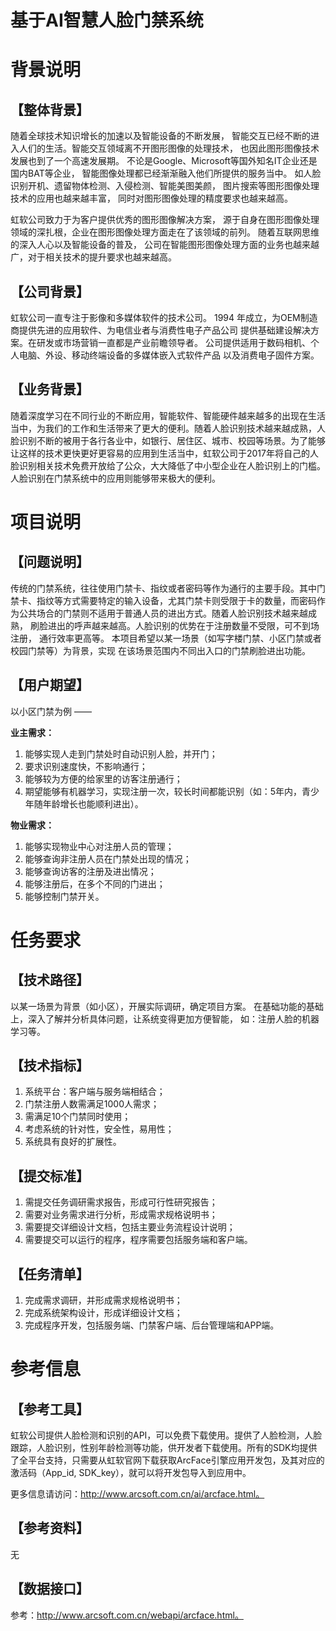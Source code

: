 ﻿# 基于AI智慧人脸门禁系统

# 背景说明

## 【整体背景】

随着全球技术知识增长的加速以及智能设备的不断发展，
智能交互已经不断的进入人们的生活。智能交互领域离不开图形图像的处理技术，
也因此图形图像技术发展也到了一个高速发展期。
不论是Google、Microsoft等国外知名IT企业还是国内BAT等企业，
智能图像处理都已经渐渐融入他们所提供的服务当中。
如人脸识别开机、遗留物体检测、入侵检测、智能美图美颜，
图片搜索等图形图像处理技术的应用也越来越丰富，
同时对图形图像处理的精度要求也越来越高。

虹软公司致力于为客户提供优秀的图形图像解决方案，
源于自身在图形图像处理领域的深扎根，企业在图形图像处理方面走在了该领域的前列。
随着互联网思维的深入人心以及智能设备的普及，
公司在智能图形图像处理方面的业务也越来越广，对于相关技术的提升要求也越来越高。

## 【公司背景】

虹软公司一直专注于影像和多媒体软件的技术公司。
1994 年成立，为OEM制造商提供先进的应用软件、为电信业者与消费性电子产品公司
提供基础建设解决方案。在研发或市场营销一直都是产业前瞻领导者。
公司提供适用于数码相机、个人电脑、外设、移动终端设备的多媒体嵌入式软件产品
以及消费电子固件方案。

## 【业务背景】

随着深度学习在不同行业的不断应用，智能软件、智能硬件越来越多的出现在生活
当中，为我们的工作和生活带来了更大的便利。随着人脸识别技术越来越成熟，人
脸识别不断的被用于各行各业中，如银行、居住区、城市、校园等场景。为了能够
让这样的技术更快更好更容易的应用到生活当中，虹软公司于2017年将自己的人
脸识别相关技术免费开放给了公众，大大降低了中小型企业在人脸识别上的门槛。
人脸识别在门禁系统中的应用则能够带来极大的便利。

# 项目说明

## 【问题说明】

传统的门禁系统，往往使用门禁卡、指纹或者密码等作为通行的主要手段。其中门
禁卡、指纹等方式需要特定的输入设备，尤其门禁卡则受限于卡的数量，而密码作
为公共场合的门禁则不适用于普通人员的进出方式。随着人脸识别技术越来越成熟，
刷脸进出的呼声越来越高。人脸识别的优势在于注册数量不受限，可不到场注册，
通行效率更高等。
本项目希望以某一场景（如写字楼门禁、小区门禁或者校园门禁等）为背景，实现
在该场景范围内不同出入口的门禁刷脸进出功能。

## 【用户期望】

以小区门禁为例 ——

**业主需求：**

1. 能够实现人走到门禁处时自动识别人脸，并开门；
2. 要求识别速度快，不影响通行；
3. 能够较为方便的给家里的访客注册通行；
4. 期望能够有机器学习，实现注册一次，较长时间都能识别（如：5年内，青少年随年龄增长也能顺利进出）。

**物业需求：**

1. 能够实现物业中心对注册人员的管理；
2. 能够查询非注册人员在门禁处出现的情况；
3. 能够查询访客的注册及进出情况；
4. 能够注册后，在多个不同的门进出；
5. 能够控制门禁开关。

# 任务要求

## 【技术路径】

以某一场景为背景（如小区），开展实际调研，确定项目方案。
在基础功能的基础上，深入了解并分析具体问题，让系统变得更加方便智能，
如：注册人脸的机器学习等。

## 【技术指标】

1. 系统平台：客户端与服务端相结合；
2. 门禁注册人数需满足1000人需求；
3. 需满足10个门禁同时使用；
4. 考虑系统的针对性，安全性，易用性；
5. 系统具有良好的扩展性。

## 【提交标准】

1. 需提交任务调研需求报告，形成可行性研究报告；
2. 需要对业务需求进行分析，形成需求规格说明书；
3. 需要提交详细设计文档，包括主要业务流程设计说明；
4. 需要提交可以运行的程序，程序需要包括服务端和客户端。

## 【任务清单】

1. 完成需求调研，并形成需求规格说明书；
2. 完成系统架构设计，形成详细设计文档；
3. 完成程序开发，包括服务端、门禁客户端、后台管理端和APP端。

# 参考信息

## 【参考工具】

虹软公司提供人脸检测和识别的API，可以免费下载使用。提供了人脸检测，人脸
跟踪，人脸识别，性别年龄检测等功能，供开发者下载使用。所有的SDK均提供
了全平台支持，只需要从虹软官网下载获取ArcFace引擎应用开发包，及其对应的
激活码（App_id, SDK_key），就可以将开发包导入到应用中。

更多信息请访问：http://www.arcsoft.com.cn/ai/arcface.html。

## 【参考资料】

无

## 【数据接口】

参考：http://www.arcsoft.com.cn/webapi/arcface.html。

